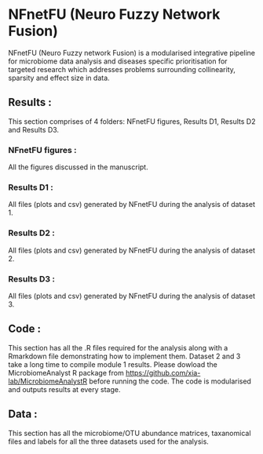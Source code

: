 # NFnetFU (Neuro Fuzzy Network Fusion)

NFnetFU (Neuro Fuzzy network Fusion) is a modularised integrative pipeline for microbiome data analysis and diseases specific prioritisation for targeted research which addresses problems surrounding collinearity, sparsity and effect size in data.

## Results :

This section comprises of 4 folders: NFnetFU figures, Results D1, Results D2 and Results D3.

### NFnetFU figures :
All the figures discussed in the manuscript.

### Results D1 :
All files (plots and csv) generated by NFnetFU during the analysis of dataset 1.

### Results D2 :
All files (plots and csv) generated by NFnetFU during the analysis of dataset 2.

### Results D3 :
All files (plots and csv) generated by NFnetFU during the analysis of dataset 3.

## Code :

This section has all the .R files required for the analysis along with a Rmarkdown file demonstrating how to implement them. Dataset 2 and 3 take a long time to compile module 1 results. Please dowload the MicrobiomeAnalyst R package from https://github.com/xia-lab/MicrobiomeAnalystR before running the code. The code is modularised and outputs results at every stage.

## Data :

This section has all the microbiome/OTU abundance matrices, taxanomical files and labels for all the three datasets used for the analysis.
